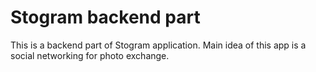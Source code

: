 # Stogram backend part

This is a backend part of Stogram application. Main idea of this app is a social networking for photo exchange.
